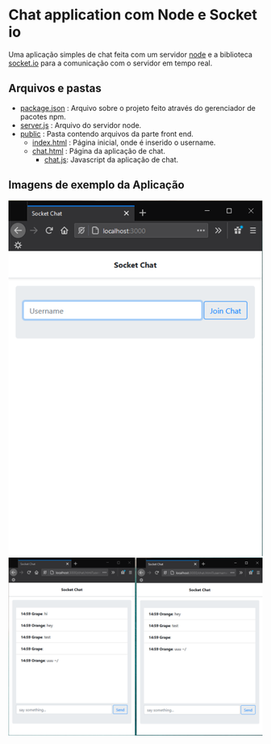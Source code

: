 # Chat application com Node e Socket io

Uma aplicação simples de chat feita com um servidor [node](https://nodejs.org/en/) e a biblioteca [socket.io](https://socket.io/) para a comunicação com o servidor em tempo real.

## Arquivos e pastas

- [package.json](./package.json) : Arquivo sobre o projeto feito através do gerenciador de pacotes npm.
- [server.js](./server.js) : Arquivo do servidor node.
- [public](./public) : Pasta contendo arquivos da parte front end.
    - [index.html](./public/index.html) : Página inicial, onde é inserido o username.
    - [chat.html](./public/chat.html) : Página da aplicação de chat.
        - [chat.js](./public/js/chat.js): Javascript da aplicação de chat.

## Imagens de exemplo da Aplicação

![home page image](./example_imgs/home.png)
![chat page image](./example_imgs/chat_app.png)
